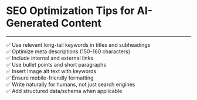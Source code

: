 # SEO Optimization Tips for AI-Generated Content

---

✅ Use relevant long-tail keywords in titles and subheadings  
✅ Optimize meta descriptions (150–160 characters)  
✅ Include internal and external links  
✅ Use bullet points and short paragraphs  
✅ Insert image alt text with keywords  
✅ Ensure mobile-friendly formatting  
✅ Write naturally for humans, not just search engines  
✅ Add structured data/schema when applicable

